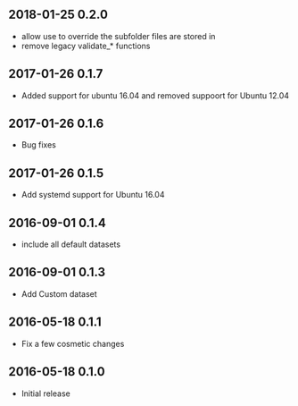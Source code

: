 ## 2018-01-25 0.2.0
* allow use to override the subfolder files are stored in
* remove legacy validate\_\* functions

## 2017-01-26 0.1.7
* Added support for ubuntu 16.04 and removed suppoort for Ubuntu 12.04

## 2017-01-26 0.1.6
* Bug fixes

## 2017-01-26 0.1.5
* Add systemd support for Ubuntu 16.04

## 2016-09-01 0.1.4
* include all default datasets

## 2016-09-01 0.1.3
* Add Custom dataset

## 2016-05-18 0.1.1
* Fix a few cosmetic changes

## 2016-05-18 0.1.0
* Initial release


